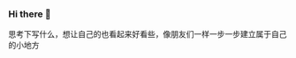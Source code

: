### Hi there 👋

<!--
**FeiFei0827/FeiFei0827** is a ✨ _special_ ✨ repository because its `README.md` (this file) appears on your GitHub profile.

Here are some ideas to get you started:

- 🔭 I’m currently working on ...
- 🌱 I’m currently learning ...
- 👯 I’m looking to collaborate on ...
- 🤔 I’m looking for help with ...
- 💬 Ask me about ...
- 📫 How to reach me: ...
- 😄 Pronouns: ...
- ⚡ Fun fact: ...
-->

思考下写什么，想让自己的也看起来好看些，像朋友们一样一步一步建立属于自己的小地方
